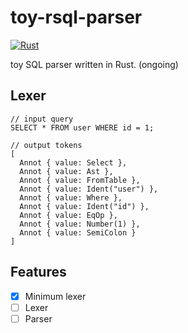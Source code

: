 # toy-rsql-parser

[![Rust](https://github.com/naoto0822/toy-rsql-parser/actions/workflows/rust.yml/badge.svg)](https://github.com/naoto0822/toy-rsql-parser/actions/workflows/rust.yml)

toy SQL parser written in Rust. (ongoing)

## Lexer

```
// input query
SELECT * FROM user WHERE id = 1;

// output tokens
[
  Annot { value: Select },
  Annot { value: Ast },
  Annot { value: FromTable },
  Annot { value: Ident("user") },
  Annot { value: Where },
  Annot { value: Ident("id") },
  Annot { value: EqOp },
  Annot { value: Number(1) },
  Annot { value: SemiColon }
]
```

## Features

- [x] Minimum lexer
- [ ] Lexer
- [ ] Parser
